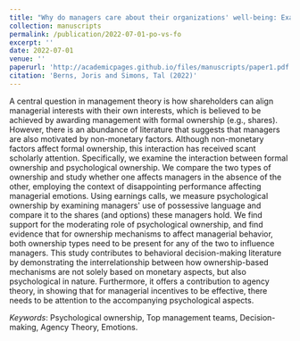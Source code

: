 ```yaml
---
title: "Why do managers care about their organizations' well-being: Examining the interaction between formal and psychological ownership"
collection: manuscripts
permalink: /publication/2022-07-01-po-vs-fo
excerpt: ''
date: 2022-07-01
venue: ''
paperurl: 'http://academicpages.github.io/files/manuscripts/paper1.pdf'
citation: 'Berns, Joris and Simons, Tal (2022)'
---
```


A central question in management theory is how shareholders can align managerial interests with their own interests, which is believed to be achieved by awarding management with formal ownership (e.g., shares). However, there is an abundance of literature that suggests that managers are also motivated by non-monetary factors. Although non-monetary factors affect formal ownership, this interaction has received scant scholarly attention. Specifically, we examine the interaction between formal ownership and psychological ownership. We compare the two types of ownership and study whether one affects managers in the absence of the other, employing the context of disappointing performance affecting managerial emotions. Using earnings calls, we measure psychological ownership by examining managers' use of possessive language and compare it to the shares (and options) these managers hold. We find support for the moderating role of psychological ownership, and find evidence that for ownership mechanisms to affect managerial behavior, both ownership types need to be present for any of the two to influence managers. This study contributes to behavioral decision-making literature by demonstrating the interrelationship between how ownership-based mechanisms are not solely based on monetary aspects, but also psychological in nature. Furthermore, it offers a contribution to agency theory, in showing that for managerial incentives to be effective, there needs to be attention to the accompanying psychological aspects.

<i>Keywords</i>: Psychological ownership, Top management teams, Decision-making, Agency Theory, Emotions.
